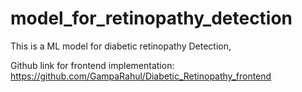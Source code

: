 # model_for_retinopathy_detection

This is a ML model for diabetic retinopathy Detection,

Github link for frontend implementation: https://github.com/GampaRahul/Diabetic_Retinopathy_frontend
